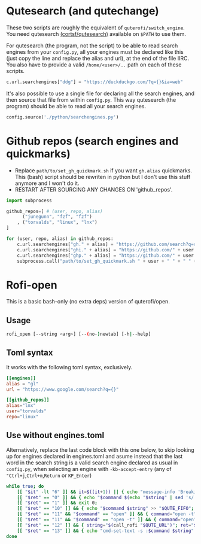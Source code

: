 # Qutesearch (and qutechange)
These two scripts are roughly the equivalent of `quterofi/switch_engine`. You need qutesearch [(cortsf/qutesearch)](https://github.com/cortsf/qutesearch) available on `$PATH` to use them.

For qutesearch (the program, not the script) to be able to read search engines from your `config.py`, all your engines must be declared like this (just copy the line and replace the alias and url), at the end of the file IIRC. You also have to provide a valid `/home/<user>/..` path on each of these scripts. 

``` python
c.url.searchengines["ddg"] = "https://duckduckgo.com/?q={}&ia=web"
```

It's also possible to use a single file for declaring all the search engines, and then source that file from within `config.py`. This way qutesearch (the program) should be able to read all your search engines.

``` python
config.source('./python/searchengines.py')
```

# Github repos (search engines and quickmarks)
- Replace `path/to/set_gh_quickmark.sh` if you want `gh.alias` quickmarks. This (bash) script should be rewriten in python but I don't use this stuff anymore and I won't do it.
- RESTART AFTER SOURCING ANY CHANGES ON 'github_repos'.

``` python
import subprocess

github_repos=[ # (user, repo, alias)
      ("junegunn", "fzf", "fzf")
    , ("torvalds", "linux", "lnx")
]

for (user, repo, alias) in github_repos:
    c.url.searchengines["gh." + alias] = "https://github.com/search?q=repo%3A" + user + "%2F" + repo + "+{}&type=issues"
    c.url.searchengines["ghi." + alias] = "https://github.com/" + user + "/" + repo + "/issues?q=is%3Aissue+{}"
    c.url.searchengines["ghp." + alias] = "https://github.com/" + user + "/" + repo + "/pulls?q=is%3Aissue+{}"
    subprocess.call("path/to/set_gh_quickmark.sh " + user + " " + " " + repo + " " +alias, shell=True)
```

# Rofi-open
This is a basic bash-only (no extra deps) version of quterofi/open. 

## Usage

``` bash
rofi_open [--string <arg>] [--(no-)newtab] [-h|--help]
```


## Toml syntax
It works with the following toml syntax, exclusively.

``` toml
[[engines]]
alias = "gl"
url = "https://www.google.com/search?q={}"

[[github_repos]]
alias="lnx"
user="torvalds"
repo="linux"
```

## Use without engines.toml

Alternatively, replace the last code block with this one below, to skip looking up for engines declared in engines.toml and asume instead that the last word in the search string is a valid search engine declared as usual in `config.py`, when selecting an engine with `-kb-accept-entry` (any of `"Ctrl+j`,`Ctrl+m`,`Return` or `KP_Enter`)

``` bash
while true; do
    [[ "$it" -lt "6" ]] && it=$((it+1)) || { echo "message-info 'Breaking at: $it'" >> "$QUTE_FIFO"; break; } # use to prevent infinite loops when rofi fails to start (dev/debug only)
    [[ "$ret" == "0" ]] && { echo "$command $(echo "$string" | sed 's/ *$//' | awk 'NF>1{print $NF}') $(echo "$string" | sed 's/ *$//' | sed 's/\ [^\ ]*$//')" >> "$QUTE_FIFO"; break; }
    [[ "$ret" == "1" ]] && exit 0;
    [[ "$ret" == "10" ]] && { echo "$command $string" >> "$QUTE_FIFO"; break; }
    [[ "$ret" == "11" && "$command" == "open" ]] && { command="open -t"; string="$(call_rofi "$string")"; ret="$?"; }
    [[ "$ret" == "11" && "$command" == "open -t" ]] && { command="open"; string="$(call_rofi "$string")"; ret="$?"; }
    [[ "$ret" == "12" ]] && { string="$(call_rofi "$QUTE_URL")"; ret="$?"; }
    [[ "$ret" == "13" ]] && { echo "cmd-set-text -s :$command $string" >> "$QUTE_FIFO" ; break ; }
done
```
